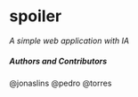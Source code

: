 # spoiler
*A simple web application with IA*


##### Authors and Contributors
@jonaslins @pedro  @torres
    
